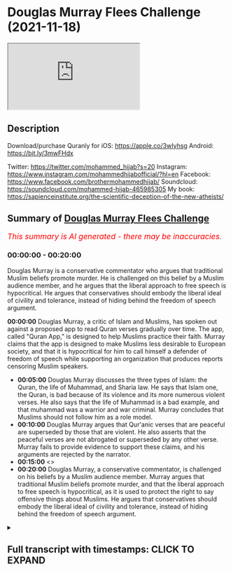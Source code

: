# Douglas Murray Flees Challenge (2021-11-18)

<iframe loading='lazy' src='https://www.youtube.com/embed/QK2p2GdD7cs'></iframe>

## Description

Download/purchase Quranly for iOS: https://apple.co/3wIyhsg Android: https://bit.ly/3mwFHdx 

Twitter: https://twitter.com/mohammed_hijab?s=20
Instagram: https://www.instagram.com/mohammedhijabofficial/?hl=en
Facebook: https://www.facebook.com/brothermohammedhijab/
Soundcloud: https://soundcloud.com/mohammed-hijab-465985305
My book: https://sapienceinstitute.org/the-scientific-deception-of-the-new-atheists/

## Summary of [Douglas Murray Flees Challenge](https://www.youtube.com/watch?v=QK2p2GdD7cs)


*<span style="color:red; font-size:125%">This summary is AI generated - there may be inaccuracies</span>. [](/)*

### <a onclick="modifyYTiframeseektime('0')">00:00:00</a> - <a onclick="modifyYTiframeseektime('1200')">00:20:00</a>

Douglas Murray is a conservative commentator who argues that traditional Muslim beliefs promote murder. He is challenged on this belief by a Muslim audience member, and he argues that the liberal approach to free speech is hypocritical. He argues that conservatives should embody the liberal ideal of civility and tolerance, instead of hiding behind the freedom of speech argument.

**<a onclick="modifyYTiframeseektime('0')">00:00:00</a>** Douglas Murray, a critic of Islam and Muslims, has spoken out against a proposed app to read Quran verses gradually over time. The app, called "Quran App," is designed to help Muslims practice their faith. Murray claims that the app is designed to make Muslims less desirable to European society, and that it is hypocritical for him to call himself a defender of freedom of speech while supporting an organization that produces reports censoring Muslim speakers.
* **<a onclick="modifyYTiframeseektime('300')">00:05:00</a>** Douglas Murray discusses the three types of Islam: the Quran, the life of Muhammad, and Sharia law. He says that Islam one, the Quran, is bad because of its violence and its more numerous violent verses. He also says that the life of Muhammad is a bad example, and that muhammad was a warrior and war criminal. Murray concludes that Muslims should not follow him as a role model.
* **<a onclick="modifyYTiframeseektime('600')">00:10:00</a>** Douglas Murray argues that Qur'anic verses that are peaceful are superseded by those that are violent. He also asserts that the peaceful verses are not abrogated or superseded by any other verse. Murray fails to provide evidence to support these claims, and his arguments are rejected by the narrator.
* **<a onclick="modifyYTiframeseektime('900')">00:15:00</a>** <>
* **<a onclick="modifyYTiframeseektime('1200')">00:20:00</a>** Douglas Murray, a conservative commentator, is challenged on his beliefs by a Muslim audience member. Murray argues that traditional Muslim beliefs promote murder, and that the liberal approach to free speech is hypocritical, as it is used to protect the right to say offensive things about Muslims. He argues that conservatives should embody the liberal ideal of civility and tolerance, instead of hiding behind the freedom of speech argument.

<details><summary><h2>Full transcript with timestamps: CLICK TO EXPAND</h2></summary>

<a onclick="modifyYTiframeseektime('0')">0:00:00</a> [Music]  
<a onclick="modifyYTiframeseektime('5')">0:00:05</a> go to kuala lude app inshallah the app  
<a onclick="modifyYTiframeseektime('7')">0:00:07</a> tracks versus pages and time spent  
<a onclick="modifyYTiframeseektime('10')">0:00:10</a> reading and the verses to pages function  
<a onclick="modifyYTiframeseektime('12')">0:00:12</a> takes you from reading a few verses a  
<a onclick="modifyYTiframeseektime('14')">0:00:14</a> day to a few pages a day this project is  
<a onclick="modifyYTiframeseektime('17')">0:00:17</a> for the real enthusiasts if there's  
<a onclick="modifyYTiframeseektime('19')">0:00:19</a> enough of us out there this will become  
<a onclick="modifyYTiframeseektime('21')">0:00:21</a> the future of quran apps and support the  
<a onclick="modifyYTiframeseektime('24')">0:00:24</a> project if you can inshaallah may allah  
<a onclick="modifyYTiframeseektime('26')">0:00:26</a> bless all of you  
<a onclick="modifyYTiframeseektime('31')">0:00:31</a> how are you guys doing now many of you  
<a onclick="modifyYTiframeseektime('33')">0:00:33</a> will be aware  
<a onclick="modifyYTiframeseektime('34')">0:00:34</a> many of you will be aware of the back  
<a onclick="modifyYTiframeseektime('36')">0:00:36</a> and forth i've had with one douglas  
<a onclick="modifyYTiframeseektime('38')">0:00:38</a> murray now for you who don't know this  
<a onclick="modifyYTiframeseektime('40')">0:00:40</a> man is a british journalist but he has  
<a onclick="modifyYTiframeseektime('42')">0:00:42</a> been given a platform by the likes of  
<a onclick="modifyYTiframeseektime('43')">0:00:43</a> the bbc the spectator he has been part  
<a onclick="modifyYTiframeseektime('46')">0:00:46</a> of the  
<a onclick="modifyYTiframeseektime('47')">0:00:47</a> neoconservative movement in britain and  
<a onclick="modifyYTiframeseektime('50')">0:00:50</a> in the west and has been a voice against  
<a onclick="modifyYTiframeseektime('52')">0:00:52</a> uh i would say islam and muslims for  
<a onclick="modifyYTiframeseektime('54')">0:00:54</a> some time a critic of islam and muslims  
<a onclick="modifyYTiframeseektime('57')">0:00:57</a> for some time in fact let me read  
<a onclick="modifyYTiframeseektime('59')">0:00:59</a> something to you  
<a onclick="modifyYTiframeseektime('60')">0:01:00</a> to give you a flavor of what this man is  
<a onclick="modifyYTiframeseektime('62')">0:01:02</a> all about he says conditions for muslims  
<a onclick="modifyYTiframeseektime('65')">0:01:05</a> in europe must be made harder across the  
<a onclick="modifyYTiframeseektime('66')">0:01:06</a> board he says europe must look like  
<a onclick="modifyYTiframeseektime('69')">0:01:09</a> a less attractive proposition  
<a onclick="modifyYTiframeseektime('72')">0:01:12</a> from long before we were first attacked  
<a onclick="modifyYTiframeseektime('75')">0:01:15</a> it should have been made plain that  
<a onclick="modifyYTiframeseektime('76')">0:01:16</a> people who come into europe are here  
<a onclick="modifyYTiframeseektime('78')">0:01:18</a> under our rules and not theirs  
<a onclick="modifyYTiframeseektime('80')">0:01:20</a> he says where a mosque has become a  
<a onclick="modifyYTiframeseektime('82')">0:01:22</a> center of hate it should be closed and  
<a onclick="modifyYTiframeseektime('84')">0:01:24</a> pulled down if that means that some  
<a onclick="modifyYTiframeseektime('86')">0:01:26</a> muslims don't have a mosque to go to  
<a onclick="modifyYTiframeseektime('89')">0:01:29</a> then they'll have to realize that they  
<a onclick="modifyYTiframeseektime('91')">0:01:31</a> aren't owed one now the first part of  
<a onclick="modifyYTiframeseektime('94')">0:01:34</a> that sentence  
<a onclick="modifyYTiframeseektime('95')">0:01:35</a> that conditions for muslims in europe  
<a onclick="modifyYTiframeseektime('97')">0:01:37</a> must be made harder across the board  
<a onclick="modifyYTiframeseektime('99')">0:01:39</a> it's  
<a onclick="modifyYTiframeseektime('100')">0:01:40</a> so  
<a onclick="modifyYTiframeseektime('101')">0:01:41</a> anti-western ideology  
<a onclick="modifyYTiframeseektime('103')">0:01:43</a> so  
<a onclick="modifyYTiframeseektime('104')">0:01:44</a> anti-enlightenment ideology if we're  
<a onclick="modifyYTiframeseektime('106')">0:01:46</a> talking about equality if we're talking  
<a onclick="modifyYTiframeseektime('108')">0:01:48</a> minority rights all of these things it  
<a onclick="modifyYTiframeseektime('110')">0:01:50</a> goes against those  
<a onclick="modifyYTiframeseektime('113')">0:01:53</a> things now i'm not asking douglas murray  
<a onclick="modifyYTiframeseektime('116')">0:01:56</a> to become a muslim i mean we invite all  
<a onclick="modifyYTiframeseektime('119')">0:01:59</a> of the world to islam to the worship of  
<a onclick="modifyYTiframeseektime('121')">0:02:01</a> one god of course and that it does  
<a onclick="modifyYTiframeseektime('123')">0:02:03</a> include douglas murray but what i would  
<a onclick="modifyYTiframeseektime('126')">0:02:06</a> for now at least like to see is douglas  
<a onclick="modifyYTiframeseektime('128')">0:02:08</a> murray being  
<a onclick="modifyYTiframeseektime('130')">0:02:10</a> self-consistent with his own principles  
<a onclick="modifyYTiframeseektime('132')">0:02:12</a> because this is a man who i  
<a onclick="modifyYTiframeseektime('135')">0:02:15</a> i'm going to have to say as it is  
<a onclick="modifyYTiframeseektime('137')">0:02:17</a> is nothing but a hypocrite he is a  
<a onclick="modifyYTiframeseektime('140')">0:02:20</a> hypocrite  
<a onclick="modifyYTiframeseektime('141')">0:02:21</a> he makes himself out to be some kind of  
<a onclick="modifyYTiframeseektime('143')">0:02:23</a> a bastion  
<a onclick="modifyYTiframeseektime('145')">0:02:25</a> for freedom of speech and expression but  
<a onclick="modifyYTiframeseektime('147')">0:02:27</a> he's a co-founder of  
<a onclick="modifyYTiframeseektime('149')">0:02:29</a> an organization called the henry jackson  
<a onclick="modifyYTiframeseektime('152')">0:02:32</a> organization  
<a onclick="modifyYTiframeseektime('153')">0:02:33</a> he's the co-founder of an organization  
<a onclick="modifyYTiframeseektime('155')">0:02:35</a> that produces reports on a yearly basis  
<a onclick="modifyYTiframeseektime('159')">0:02:39</a> and these reports in fact are an attempt  
<a onclick="modifyYTiframeseektime('163')">0:02:43</a> to  
<a onclick="modifyYTiframeseektime('164')">0:02:44</a> account organizations which have muslim  
<a onclick="modifyYTiframeseektime('168')">0:02:48</a> speakers  
<a onclick="modifyYTiframeseektime('169')">0:02:49</a> in universities and he states or not him  
<a onclick="modifyYTiframeseektime('172')">0:02:52</a> but the report states for example  
<a onclick="modifyYTiframeseektime('174')">0:02:54</a> extremist hate preachers have  
<a onclick="modifyYTiframeseektime('177')">0:02:57</a> near unfettered access to students  
<a onclick="modifyYTiframeseektime('180')">0:03:00</a> and by that of course he means with his  
<a onclick="modifyYTiframeseektime('182')">0:03:02</a> understanding of  
<a onclick="modifyYTiframeseektime('183')">0:03:03</a> extremism  
<a onclick="modifyYTiframeseektime('185')">0:03:05</a> anything that goes against western  
<a onclick="modifyYTiframeseektime('187')">0:03:07</a> ideological or enlightenment values so  
<a onclick="modifyYTiframeseektime('189')">0:03:09</a> you see here this is really it's  
<a onclick="modifyYTiframeseektime('191')">0:03:11</a> enraging it's enraging how these  
<a onclick="modifyYTiframeseektime('195')">0:03:15</a> individuals that speak about freedom of  
<a onclick="modifyYTiframeseektime('197')">0:03:17</a> speech  
<a onclick="modifyYTiframeseektime('198')">0:03:18</a> are attempting  
<a onclick="modifyYTiframeseektime('200')">0:03:20</a> to do actions words or have words and  
<a onclick="modifyYTiframeseektime('202')">0:03:22</a> actions  
<a onclick="modifyYTiframeseektime('203')">0:03:23</a> do produce reports which have the net  
<a onclick="modifyYTiframeseektime('206')">0:03:26</a> effect and entailment of curtailing  
<a onclick="modifyYTiframeseektime('209')">0:03:29</a> freedom of speech for a minority group  
<a onclick="modifyYTiframeseektime('213')">0:03:33</a> which is the muslims he in fact or not  
<a onclick="modifyYTiframeseektime('215')">0:03:35</a> him but the report states  
<a onclick="modifyYTiframeseektime('218')">0:03:38</a> that failure by university to apply  
<a onclick="modifyYTiframeseektime('221')">0:03:41</a> there's been a failure by university to  
<a onclick="modifyYTiframeseektime('223')">0:03:43</a> apply prevent duties now for those who  
<a onclick="modifyYTiframeseektime('225')">0:03:45</a> don't know or maybe live abroad prevent  
<a onclick="modifyYTiframeseektime('227')">0:03:47</a> is the government's counter-terrorism  
<a onclick="modifyYTiframeseektime('229')">0:03:49</a> strategy so here we have a situation  
<a onclick="modifyYTiframeseektime('232')">0:03:52</a> where the henry jackson society which is  
<a onclick="modifyYTiframeseektime('234')">0:03:54</a> co-founded by douglas murray is  
<a onclick="modifyYTiframeseektime('236')">0:03:56</a> producing these reports and these  
<a onclick="modifyYTiframeseektime('239')">0:03:59</a> reports aim to vilify label or otherwise  
<a onclick="modifyYTiframeseektime('243')">0:04:03</a> cancel  
<a onclick="modifyYTiframeseektime('244')">0:04:04</a> yes  
<a onclick="modifyYTiframeseektime('245')">0:04:05</a> cancel  
<a onclick="modifyYTiframeseektime('246')">0:04:06</a> muslim speakers traditionalist orthodox  
<a onclick="modifyYTiframeseektime('249')">0:04:09</a> speakers  
<a onclick="modifyYTiframeseektime('250')">0:04:10</a> from speaking in universities because  
<a onclick="modifyYTiframeseektime('252')">0:04:12</a> they're afraid that they have quote  
<a onclick="modifyYTiframeseektime('254')">0:04:14</a> unfettered access to students  
<a onclick="modifyYTiframeseektime('257')">0:04:17</a> students were talking about what age 18  
<a onclick="modifyYTiframeseektime('259')">0:04:19</a> to 21 adult students  
<a onclick="modifyYTiframeseektime('261')">0:04:21</a> so in this situation here  
<a onclick="modifyYTiframeseektime('264')">0:04:24</a> clearly murray and co  
<a onclick="modifyYTiframeseektime('266')">0:04:26</a> are using  
<a onclick="modifyYTiframeseektime('267')">0:04:27</a> the guise of terrorism to vilify a  
<a onclick="modifyYTiframeseektime('270')">0:04:30</a> community and to inhibit freedom of  
<a onclick="modifyYTiframeseektime('274')">0:04:34</a> speech  
<a onclick="modifyYTiframeseektime('275')">0:04:35</a> don't talk to me about freedom of speech  
<a onclick="modifyYTiframeseektime('278')">0:04:38</a> what kind of censoring is this  
<a onclick="modifyYTiframeseektime('281')">0:04:41</a> you coward you are a coward  
<a onclick="modifyYTiframeseektime('283')">0:04:43</a> and this is you know why it's clear to  
<a onclick="modifyYTiframeseektime('285')">0:04:45</a> me that you are a coward and that you  
<a onclick="modifyYTiframeseektime('287')">0:04:47</a> are afraid of public engagement and  
<a onclick="modifyYTiframeseektime('289')">0:04:49</a> debate  
<a onclick="modifyYTiframeseektime('290')">0:04:50</a> because when it came to me challenging  
<a onclick="modifyYTiframeseektime('292')">0:04:52</a> you on twitter for a discussion  
<a onclick="modifyYTiframeseektime('295')">0:04:55</a> when i came to challenge you on twitter  
<a onclick="modifyYTiframeseektime('297')">0:04:57</a> for a discussion or debate let's be  
<a onclick="modifyYTiframeseektime('299')">0:04:59</a> straightforward with you because we  
<a onclick="modifyYTiframeseektime('300')">0:05:00</a> don't see i  
<a onclick="modifyYTiframeseektime('301')">0:05:01</a> what did you say you made the excuses  
<a onclick="modifyYTiframeseektime('304')">0:05:04</a> you call me anti-semitic you call me all  
<a onclick="modifyYTiframeseektime('305')">0:05:05</a> these words because i'm anti-zionist  
<a onclick="modifyYTiframeseektime('308')">0:05:08</a> because i am pro-palestinian unashamedly  
<a onclick="modifyYTiframeseektime('311')">0:05:11</a> so  
<a onclick="modifyYTiframeseektime('312')">0:05:12</a> you will never find a statement of mine  
<a onclick="modifyYTiframeseektime('314')">0:05:14</a> and the whole public record which  
<a onclick="modifyYTiframeseektime('316')">0:05:16</a> amounts to anti-semitism but you cowered  
<a onclick="modifyYTiframeseektime('319')">0:05:19</a> even if i was a fully fledged  
<a onclick="modifyYTiframeseektime('322')">0:05:22</a> anti-semite and hated jews  
<a onclick="modifyYTiframeseektime('324')">0:05:24</a> which we believe in islam it's not  
<a onclick="modifyYTiframeseektime('326')">0:05:26</a> possible to do or you shouldn't do  
<a onclick="modifyYTiframeseektime('327')">0:05:27</a> because the prophet himself married the  
<a onclick="modifyYTiframeseektime('329')">0:05:29</a> jews i fear  
<a onclick="modifyYTiframeseektime('330')">0:05:30</a> you didn't know that did you and he even  
<a onclick="modifyYTiframeseektime('332')">0:05:32</a> he condemned anti-semitism which i have  
<a onclick="modifyYTiframeseektime('335')">0:05:35</a> videos on my channel doing the same  
<a onclick="modifyYTiframeseektime('337')">0:05:37</a> thing  
<a onclick="modifyYTiframeseektime('338')">0:05:38</a> but if this is your excuse why are you  
<a onclick="modifyYTiframeseektime('340')">0:05:40</a> discussing with anjim chowdhury  
<a onclick="modifyYTiframeseektime('342')">0:05:42</a> let's take a picture let's take a look  
<a onclick="modifyYTiframeseektime('344')">0:05:44</a> at a picture of you discussing with  
<a onclick="modifyYTiframeseektime('345')">0:05:45</a> anjim chowdhury  
<a onclick="modifyYTiframeseektime('347')">0:05:47</a> anjem chowdhury is widely recognized in  
<a onclick="modifyYTiframeseektime('349')">0:05:49</a> the muslim community as someone who  
<a onclick="modifyYTiframeseektime('352')">0:05:52</a> belongs to the radical fringes someone  
<a onclick="modifyYTiframeseektime('355')">0:05:55</a> who has not condemned isis not condemned  
<a onclick="modifyYTiframeseektime('358')">0:05:58</a> al-qaeda not condemned these groups in  
<a onclick="modifyYTiframeseektime('361')">0:06:01</a> many ways as sympathetic to those groups  
<a onclick="modifyYTiframeseektime('364')">0:06:04</a> and you have you have had a discussion  
<a onclick="modifyYTiframeseektime('366')">0:06:06</a> with him but you with me  
<a onclick="modifyYTiframeseektime('369')">0:06:09</a> what now you're getting cold feet you're  
<a onclick="modifyYTiframeseektime('370')">0:06:10</a> getting a bit scared  
<a onclick="modifyYTiframeseektime('372')">0:06:12</a> what is your excuse  
<a onclick="modifyYTiframeseektime('373')">0:06:13</a> that i'm not qualified  
<a onclick="modifyYTiframeseektime('375')">0:06:15</a> i think you'll find that i'm much more  
<a onclick="modifyYTiframeseektime('377')">0:06:17</a> qualified on these topics than you are  
<a onclick="modifyYTiframeseektime('379')">0:06:19</a> especially islam what are your  
<a onclick="modifyYTiframeseektime('380')">0:06:20</a> qualifications in islam  
<a onclick="modifyYTiframeseektime('382')">0:06:22</a> what are your qualifications in islam  
<a onclick="modifyYTiframeseektime('385')">0:06:25</a> what is your training in islam  
<a onclick="modifyYTiframeseektime('388')">0:06:28</a> what background you've written two books  
<a onclick="modifyYTiframeseektime('390')">0:06:30</a> to my knowledge about islam but what is  
<a onclick="modifyYTiframeseektime('392')">0:06:32</a> your qualification to speak about such a  
<a onclick="modifyYTiframeseektime('394')">0:06:34</a> topic like theology  
<a onclick="modifyYTiframeseektime('396')">0:06:36</a> huh tell me now  
<a onclick="modifyYTiframeseektime('398')">0:06:38</a> you come to me humbly as a student  
<a onclick="modifyYTiframeseektime('401')">0:06:41</a> that's the only relationship you can  
<a onclick="modifyYTiframeseektime('403')">0:06:43</a> have with me when it comes to the  
<a onclick="modifyYTiframeseektime('404')">0:06:44</a> religion of islam you come to me humbly  
<a onclick="modifyYTiframeseektime('407')">0:06:47</a> cross-legged  
<a onclick="modifyYTiframeseektime('409')">0:06:49</a> as a student in front of me and i will  
<a onclick="modifyYTiframeseektime('411')">0:06:51</a> tell you about islam the rulings the  
<a onclick="modifyYTiframeseektime('413')">0:06:53</a> books that i've memorized the language  
<a onclick="modifyYTiframeseektime('415')">0:06:55</a> that i know  
<a onclick="modifyYTiframeseektime('416')">0:06:56</a> the years that i've spent in the islamic  
<a onclick="modifyYTiframeseektime('418')">0:06:58</a> seminary and the degrees that i've  
<a onclick="modifyYTiframeseektime('419')">0:06:59</a> acquired you're not in my league on  
<a onclick="modifyYTiframeseektime('421')">0:07:01</a> these issues don't even pretend to be  
<a onclick="modifyYTiframeseektime('423')">0:07:03</a> and how dare you try and attack the  
<a onclick="modifyYTiframeseektime('425')">0:07:05</a> quran and say the book the measly  
<a onclick="modifyYTiframeseektime('427')">0:07:07</a> pathetic little book that you have  
<a onclick="modifyYTiframeseektime('430')">0:07:10</a> produced  
<a onclick="modifyYTiframeseektime('432')">0:07:12</a> apparently he says it's uh it's more  
<a onclick="modifyYTiframeseektime('434')">0:07:14</a> bought than the quran  
<a onclick="modifyYTiframeseektime('437')">0:07:17</a> it's it's  
<a onclick="modifyYTiframeseektime('438')">0:07:18</a> people are buying it more than the quran  
<a onclick="modifyYTiframeseektime('439')">0:07:19</a> are you that  
<a onclick="modifyYTiframeseektime('441')">0:07:21</a> sorry mentally  
<a onclick="modifyYTiframeseektime('442')">0:07:22</a> slow  
<a onclick="modifyYTiframeseektime('444')">0:07:24</a> do you think people buy the quran on  
<a onclick="modifyYTiframeseektime('446')">0:07:26</a> amazon  
<a onclick="modifyYTiframeseektime('447')">0:07:27</a> this is the tweet he put up you can  
<a onclick="modifyYTiframeseektime('448')">0:07:28</a> check it on the twitter this guy he  
<a onclick="modifyYTiframeseektime('450')">0:07:30</a> thinks that his book is being read by  
<a onclick="modifyYTiframeseektime('452')">0:07:32</a> muslims or by other people as much and  
<a onclick="modifyYTiframeseektime('454')">0:07:34</a> or  
<a onclick="modifyYTiframeseektime('455')">0:07:35</a> maybe the same amount as the quran are  
<a onclick="modifyYTiframeseektime('457')">0:07:37</a> you a fool are you literally a fool  
<a onclick="modifyYTiframeseektime('460')">0:07:40</a> this book is being one of the most  
<a onclick="modifyYTiframeseektime('462')">0:07:42</a> memorized no it is the most memorized  
<a onclick="modifyYTiframeseektime('463')">0:07:43</a> book in the world  
<a onclick="modifyYTiframeseektime('465')">0:07:45</a> children memorize it and you're talking  
<a onclick="modifyYTiframeseektime('467')">0:07:47</a> about your measly little book that you  
<a onclick="modifyYTiframeseektime('469')">0:07:49</a> put on amazon  
<a onclick="modifyYTiframeseektime('471')">0:07:51</a> anyway let's move on to something else  
<a onclick="modifyYTiframeseektime('473')">0:07:53</a> let's move on to what you actually say  
<a onclick="modifyYTiframeseektime('475')">0:07:55</a> about islam let me expose your ignorance  
<a onclick="modifyYTiframeseektime('477')">0:07:57</a> further because it's not just islam and  
<a onclick="modifyYTiframeseektime('479')">0:07:59</a> theology that you have a uh inhibition  
<a onclick="modifyYTiframeseektime('483')">0:08:03</a> you have a weakness in but you have an  
<a onclick="modifyYTiframeseektime('485')">0:08:05</a> inhibition and you have a weakness when  
<a onclick="modifyYTiframeseektime('487')">0:08:07</a> it relates to the humanities in your  
<a onclick="modifyYTiframeseektime('489')">0:08:09</a> book  
<a onclick="modifyYTiframeseektime('490')">0:08:10</a> uh the strange death of europe you refer  
<a onclick="modifyYTiframeseektime('494')">0:08:14</a> to as conjuring a careful new version of  
<a onclick="modifyYTiframeseektime('496')">0:08:16</a> history which flies in the face of all  
<a onclick="modifyYTiframeseektime('499')">0:08:19</a> historical scholarships practically all  
<a onclick="modifyYTiframeseektime('500')">0:08:20</a> historical scholarship we're not saying  
<a onclick="modifyYTiframeseektime('502')">0:08:22</a> that the whole time in spain was good  
<a onclick="modifyYTiframeseektime('504')">0:08:24</a> you had the al-wahidu  
<a onclick="modifyYTiframeseektime('505')">0:08:25</a> but to try and uh  
<a onclick="modifyYTiframeseektime('508')">0:08:28</a> imply  
<a onclick="modifyYTiframeseektime('509')">0:08:29</a> that there was intolerance throughout  
<a onclick="modifyYTiframeseektime('510')">0:08:30</a> the whole time period when islam was in  
<a onclick="modifyYTiframeseektime('512')">0:08:32</a> spain is foolishness and a historical  
<a onclick="modifyYTiframeseektime('514')">0:08:34</a> understanding  
<a onclick="modifyYTiframeseektime('515')">0:08:35</a> on anyone's understanding  
<a onclick="modifyYTiframeseektime('518')">0:08:38</a> and you you make blunders historical  
<a onclick="modifyYTiframeseektime('520')">0:08:40</a> blunders you say  
<a onclick="modifyYTiframeseektime('521')">0:08:41</a> europe was never  
<a onclick="modifyYTiframeseektime('522')">0:08:42</a> a continent of islam what are you  
<a onclick="modifyYTiframeseektime('524')">0:08:44</a> talking about  
<a onclick="modifyYTiframeseektime('525')">0:08:45</a> we have europe as you have spain as the  
<a onclick="modifyYTiframeseektime('527')">0:08:47</a> example you have sicily as another  
<a onclick="modifyYTiframeseektime('529')">0:08:49</a> example and you have other places which  
<a onclick="modifyYTiframeseektime('531')">0:08:51</a> the ottoman empire had control over as  
<a onclick="modifyYTiframeseektime('533')">0:08:53</a> other examples as well are you that  
<a onclick="modifyYTiframeseektime('536')">0:08:56</a> are you literally that foolish  
<a onclick="modifyYTiframeseektime('538')">0:08:58</a> are you literally that foolish why are  
<a onclick="modifyYTiframeseektime('540')">0:09:00</a> you speaking about things which you have  
<a onclick="modifyYTiframeseektime('542')">0:09:02</a> no idea about  
<a onclick="modifyYTiframeseektime('543')">0:09:03</a> on this point let's take a look at what  
<a onclick="modifyYTiframeseektime('545')">0:09:05</a> you've said about islam let's say islam  
<a onclick="modifyYTiframeseektime('547')">0:09:07</a> is a very very complex thing  
<a onclick="modifyYTiframeseektime('550')">0:09:10</a> and the best way i can do this in the  
<a onclick="modifyYTiframeseektime('552')">0:09:12</a> very short time i have is that you have  
<a onclick="modifyYTiframeseektime('554')">0:09:14</a> three islams islam one two and three  
<a onclick="modifyYTiframeseektime('556')">0:09:16</a> islam one the quran and the life of  
<a onclick="modifyYTiframeseektime('558')">0:09:18</a> muhammad and the hadith islam to the  
<a onclick="modifyYTiframeseektime('560')">0:09:20</a> tradition of the sharia islam three what  
<a onclick="modifyYTiframeseektime('563')">0:09:23</a> muslims do now the first of those things  
<a onclick="modifyYTiframeseektime('565')">0:09:25</a> islam the quran and so on is bad  
<a onclick="modifyYTiframeseektime('569')">0:09:29</a> it is bad  
<a onclick="modifyYTiframeseektime('570')">0:09:30</a> there is a lot of violence in it and  
<a onclick="modifyYTiframeseektime('573')">0:09:33</a> what's worse the peaceful verses are  
<a onclick="modifyYTiframeseektime('575')">0:09:35</a> superseded by the violent verses  
<a onclick="modifyYTiframeseektime('578')">0:09:38</a> the violent verses also sadly are more  
<a onclick="modifyYTiframeseektime('580')">0:09:40</a> numerous in number then you've got the  
<a onclick="modifyYTiframeseektime('582')">0:09:42</a> life of muhammad again a bad man a very  
<a onclick="modifyYTiframeseektime('585')">0:09:45</a> bad man it has to be not a great role  
<a onclick="modifyYTiframeseektime('587')">0:09:47</a> model if you look at it uh it takes  
<a onclick="modifyYTiframeseektime('590')">0:09:50</a> child brides abuses a small girl  
<a onclick="modifyYTiframeseektime('593')">0:09:53</a> multiple wives uh himself a warrior  
<a onclick="modifyYTiframeseektime('596')">0:09:56</a> himself a war criminal himself beheads  
<a onclick="modifyYTiframeseektime('598')">0:09:58</a> uh  
<a onclick="modifyYTiframeseektime('599')">0:09:59</a> jews  
<a onclick="modifyYTiframeseektime('600')">0:10:00</a> this i would have thought would be a  
<a onclick="modifyYTiframeseektime('601')">0:10:01</a> signal of not great peacefulness so he  
<a onclick="modifyYTiframeseektime('604')">0:10:04</a> makes a series of as you saw with that  
<a onclick="modifyYTiframeseektime('606')">0:10:06</a> clip here  
<a onclick="modifyYTiframeseektime('607')">0:10:07</a> this  
<a onclick="modifyYTiframeseektime('608')">0:10:08</a> man  
<a onclick="modifyYTiframeseektime('609')">0:10:09</a> makes a series of claims about islam and  
<a onclick="modifyYTiframeseektime('612')">0:10:12</a> this is the video he sent me by the way  
<a onclick="modifyYTiframeseektime('613')">0:10:13</a> on twitter he said this is why i speak  
<a onclick="modifyYTiframeseektime('615')">0:10:15</a> about islam as if to shobot to  
<a onclick="modifyYTiframeseektime('616')">0:10:16</a> grandstand to show me something i didn't  
<a onclick="modifyYTiframeseektime('618')">0:10:18</a> know  
<a onclick="modifyYTiframeseektime('621')">0:10:21</a> and this is what you have to present  
<a onclick="modifyYTiframeseektime('623')">0:10:23</a> blunder after blunder of the blunder  
<a onclick="modifyYTiframeseektime('625')">0:10:25</a> let's go over each one of them he said  
<a onclick="modifyYTiframeseektime('627')">0:10:27</a> the quran is bad that's an assertion and  
<a onclick="modifyYTiframeseektime('630')">0:10:30</a> this is a static aesthetic value  
<a onclick="modifyYTiframeseektime('631')">0:10:31</a> judgment and it's not based on evidence  
<a onclick="modifyYTiframeseektime('634')">0:10:34</a> so i will not even um dignify that with  
<a onclick="modifyYTiframeseektime('636')">0:10:36</a> a response he states the peaceful verses  
<a onclick="modifyYTiframeseektime('639')">0:10:39</a> are superseded by the violent ones  
<a onclick="modifyYTiframeseektime('641')">0:10:41</a> that's not true in its entirety in fact  
<a onclick="modifyYTiframeseektime('644')">0:10:44</a> that's not true at all you have verses  
<a onclick="modifyYTiframeseektime('647')">0:10:47</a> like chapter 60 verse 8.  
<a onclick="modifyYTiframeseektime('659')">0:10:59</a> 60 verse 8 that allah does not forbid  
<a onclick="modifyYTiframeseektime('661')">0:11:01</a> you to be good with those non-muslims  
<a onclick="modifyYTiframeseektime('663')">0:11:03</a> who have not tried to kill you and not  
<a onclick="modifyYTiframeseektime('665')">0:11:05</a> try to kick you out of your homes that  
<a onclick="modifyYTiframeseektime('667')">0:11:07</a> you be good with them and you be just  
<a onclick="modifyYTiframeseektime('668')">0:11:08</a> with them because allah he loves the  
<a onclick="modifyYTiframeseektime('669')">0:11:09</a> just  
<a onclick="modifyYTiframeseektime('670')">0:11:10</a> that's not abrogated and it's not  
<a onclick="modifyYTiframeseektime('672')">0:11:12</a> superseded by any verse is it peaceful  
<a onclick="modifyYTiframeseektime('674')">0:11:14</a> yes or no you answer me my questions  
<a onclick="modifyYTiframeseektime('677')">0:11:17</a> since you're the one making the claims  
<a onclick="modifyYTiframeseektime('679')">0:11:19</a> yeah you answer my questions now because  
<a onclick="modifyYTiframeseektime('681')">0:11:21</a> imagine if you are right in front of me  
<a onclick="modifyYTiframeseektime('683')">0:11:23</a> you're talking about my body he was  
<a onclick="modifyYTiframeseektime('685')">0:11:25</a> trying to body shame me the guy was  
<a onclick="modifyYTiframeseektime('686')">0:11:26</a> trying to talk about my body this  
<a onclick="modifyYTiframeseektime('689')">0:11:29</a> you're trying to talk about me and even  
<a onclick="modifyYTiframeseektime('691')">0:11:31</a> your followers were saying actually  
<a onclick="modifyYTiframeseektime('693')">0:11:33</a> you know i think you know  
<a onclick="modifyYTiframeseektime('694')">0:11:34</a> anyways i'm not going to say anything  
<a onclick="modifyYTiframeseektime('696')">0:11:36</a> but you can go and see on twitter what  
<a onclick="modifyYTiframeseektime('697')">0:11:37</a> his followers were saying  
<a onclick="modifyYTiframeseektime('699')">0:11:39</a> what your boyfriend maybe have been  
<a onclick="modifyYTiframeseektime('701')">0:11:41</a> saying and other people  
<a onclick="modifyYTiframeseektime('703')">0:11:43</a> but anyway the first thing you say is  
<a onclick="modifyYTiframeseektime('704')">0:11:44</a> that the the verses of the quran  
<a onclick="modifyYTiframeseektime('707')">0:11:47</a> are superseded the peaceful ones yeah  
<a onclick="modifyYTiframeseektime('710')">0:11:50</a> so is this a peaceful verse or not  
<a onclick="modifyYTiframeseektime('711')">0:11:51</a> chapter 60 verse 8  
<a onclick="modifyYTiframeseektime('713')">0:11:53</a> answer me the question  
<a onclick="modifyYTiframeseektime('715')">0:11:55</a> what about chapter 4 verse 90  
<a onclick="modifyYTiframeseektime('726')">0:12:06</a> except for the ones  
<a onclick="modifyYTiframeseektime('728')">0:12:08</a> that they come to you and there's a  
<a onclick="modifyYTiframeseektime('729')">0:12:09</a> peace treaty between you uh you too or  
<a onclick="modifyYTiframeseektime('732')">0:12:12</a> that you and all that they've come with  
<a onclick="modifyYTiframeseektime('734')">0:12:14</a> peace  
<a onclick="modifyYTiframeseektime('735')">0:12:15</a> this is not abrogated this verse is not  
<a onclick="modifyYTiframeseektime('737')">0:12:17</a> abrogated  
<a onclick="modifyYTiframeseektime('746')">0:12:26</a> fight those who fight you and do not go  
<a onclick="modifyYTiframeseektime('749')">0:12:29</a> across the bounds do not transgress the  
<a onclick="modifyYTiframeseektime('750')">0:12:30</a> bounds because allah does not like those  
<a onclick="modifyYTiframeseektime('752')">0:12:32</a> who transgress the bounds  
<a onclick="modifyYTiframeseektime('755')">0:12:35</a> is that superseded is that abrogated  
<a onclick="modifyYTiframeseektime('758')">0:12:38</a> this is my these are my questions i mean  
<a onclick="modifyYTiframeseektime('761')">0:12:41</a> you tell me if you  
<a onclick="modifyYTiframeseektime('763')">0:12:43</a> when the prophet muhammad said  
<a onclick="modifyYTiframeseektime('770')">0:12:50</a> that whoever kills a non-combatant  
<a onclick="modifyYTiframeseektime('772')">0:12:52</a> non-believer will not smell the  
<a onclick="modifyYTiframeseektime('773')">0:12:53</a> fragrance of heaven has that been  
<a onclick="modifyYTiframeseektime('775')">0:12:55</a> abrogated my question is  
<a onclick="modifyYTiframeseektime('777')">0:12:57</a> the answer is no the prophet told us  
<a onclick="modifyYTiframeseektime('780')">0:13:00</a> which you won't find in jewish or judah  
<a onclick="modifyYTiframeseektime('782')">0:13:02</a> christian tradition very clear  
<a onclick="modifyYTiframeseektime('785')">0:13:05</a> if you if you go to war do not kill the  
<a onclick="modifyYTiframeseektime('786')">0:13:06</a> old person the woman the chil the child  
<a onclick="modifyYTiframeseektime('788')">0:13:08</a> mckenna alejandr  
<a onclick="modifyYTiframeseektime('790')">0:13:10</a> he said about a woman it's not for this  
<a onclick="modifyYTiframeseektime('792')">0:13:12</a> woman it's a woman dead in the  
<a onclick="modifyYTiframeseektime('793')">0:13:13</a> battlefield it's not for her to be  
<a onclick="modifyYTiframeseektime('794')">0:13:14</a> killed  
<a onclick="modifyYTiframeseektime('797')">0:13:17</a> he reiterated the same commands so these  
<a onclick="modifyYTiframeseektime('800')">0:13:20</a> are just  
<a onclick="modifyYTiframeseektime('801')">0:13:21</a> old orientalist tropes misconceptions  
<a onclick="modifyYTiframeseektime('804')">0:13:24</a> which unfortunately because you have  
<a onclick="modifyYTiframeseektime('806')">0:13:26</a> been reading bernard lewis and ibn raqqa  
<a onclick="modifyYTiframeseektime('809')">0:13:29</a> who is not a school you mentioned he's a  
<a onclick="modifyYTiframeseektime('810')">0:13:30</a> scholar he's not a scholar but lewis is  
<a onclick="modifyYTiframeseektime('811')">0:13:31</a> a historian what's he got to do with  
<a onclick="modifyYTiframeseektime('813')">0:13:33</a> theology of islam  
<a onclick="modifyYTiframeseektime('814')">0:13:34</a> so you don't even know how to quote  
<a onclick="modifyYTiframeseektime('816')">0:13:36</a> proper authorities on these points  
<a onclick="modifyYTiframeseektime('819')">0:13:39</a> yeah  
<a onclick="modifyYTiframeseektime('820')">0:13:40</a> because you've been reading these people  
<a onclick="modifyYTiframeseektime('821')">0:13:41</a> you don't know how to nuance the  
<a onclick="modifyYTiframeseektime('823')">0:13:43</a> discussion you have become ignorant you  
<a onclick="modifyYTiframeseektime('825')">0:13:45</a> are ignorant you don't know how to  
<a onclick="modifyYTiframeseektime('827')">0:13:47</a> access primary source material you don't  
<a onclick="modifyYTiframeseektime('829')">0:13:49</a> know how to be honest with the sources  
<a onclick="modifyYTiframeseektime('831')">0:13:51</a> and when you try your best you fail  
<a onclick="modifyYTiframeseektime('834')">0:13:54</a> look you've just stated two sentences  
<a onclick="modifyYTiframeseektime('836')">0:13:56</a> about islam and the only thing that i  
<a onclick="modifyYTiframeseektime('838')">0:13:58</a> see you speaking about the religion  
<a onclick="modifyYTiframeseektime('839')">0:13:59</a> directly and you've already made two  
<a onclick="modifyYTiframeseektime('841')">0:14:01</a> mistakes  
<a onclick="modifyYTiframeseektime('842')">0:14:02</a> let's go on though  
<a onclick="modifyYTiframeseektime('845')">0:14:05</a> you say that  
<a onclick="modifyYTiframeseektime('847')">0:14:07</a> there are more basically the violent  
<a onclick="modifyYTiframeseektime('849')">0:14:09</a> verses  
<a onclick="modifyYTiframeseektime('850')">0:14:10</a> are more numerous than the the peaceful  
<a onclick="modifyYTiframeseektime('852')">0:14:12</a> ones there's  
<a onclick="modifyYTiframeseektime('853')">0:14:13</a> 6236 verses of the quran  
<a onclick="modifyYTiframeseektime('856')">0:14:16</a> now i don't know  
<a onclick="modifyYTiframeseektime('857')">0:14:17</a> have you read the the translation of the  
<a onclick="modifyYTiframeseektime('859')">0:14:19</a> meanings of the quran because if you  
<a onclick="modifyYTiframeseektime('861')">0:14:21</a> have it's impossible to come to that  
<a onclick="modifyYTiframeseektime('863')">0:14:23</a> conclusion  
<a onclick="modifyYTiframeseektime('864')">0:14:24</a> it is impossible to come to that  
<a onclick="modifyYTiframeseektime('866')">0:14:26</a> conclusion are you telling me of a ratio  
<a onclick="modifyYTiframeseektime('869')">0:14:29</a> that the violent verses are more than  
<a onclick="modifyYTiframeseektime('871')">0:14:31</a> the non-violent verses in the quran then  
<a onclick="modifyYTiframeseektime('873')">0:14:33</a> you've you maybe have been reading the  
<a onclick="modifyYTiframeseektime('875')">0:14:35</a> art of war not the quran  
<a onclick="modifyYTiframeseektime('877')">0:14:37</a> you've been reading another book  
<a onclick="modifyYTiframeseektime('879')">0:14:39</a> this is a foolish statement that no one  
<a onclick="modifyYTiframeseektime('881')">0:14:41</a> who has read the quran even the  
<a onclick="modifyYTiframeseektime('882')">0:14:42</a> translations of the meanings of would  
<a onclick="modifyYTiframeseektime('884')">0:14:44</a> ever make you you're ignorant how dare  
<a onclick="modifyYTiframeseektime('887')">0:14:47</a> you even think that you can debate me  
<a onclick="modifyYTiframeseektime('889')">0:14:49</a> you can speak to me you're not qualified  
<a onclick="modifyYTiframeseektime('891')">0:14:51</a> you're not you're not even that popular  
<a onclick="modifyYTiframeseektime('893')">0:14:53</a> to be honest let's be honest who are you  
<a onclick="modifyYTiframeseektime('894')">0:14:54</a> anyway who are you to try and step up  
<a onclick="modifyYTiframeseektime('896')">0:14:56</a> like this who are you  
<a onclick="modifyYTiframeseektime('898')">0:14:58</a> of all you respect and you come and talk  
<a onclick="modifyYTiframeseektime('899')">0:14:59</a> about islam you talk about muslims need  
<a onclick="modifyYTiframeseektime('901')">0:15:01</a> to be treated  
<a onclick="modifyYTiframeseektime('903')">0:15:03</a> in this way and that way in the other  
<a onclick="modifyYTiframeseektime('904')">0:15:04</a> way  
<a onclick="modifyYTiframeseektime('905')">0:15:05</a> that they are ticking time bombs that's  
<a onclick="modifyYTiframeseektime('906')">0:15:06</a> another quote of his by the way they're  
<a onclick="modifyYTiframeseektime('907')">0:15:07</a> a demographic ticking time bomb  
<a onclick="modifyYTiframeseektime('910')">0:15:10</a> well i'll tell you what we're an  
<a onclick="modifyYTiframeseektime('912')">0:15:12</a> intellectual you're an intellectual  
<a onclick="modifyYTiframeseektime('913')">0:15:13</a> ticking time bomb because now you're  
<a onclick="modifyYTiframeseektime('915')">0:15:15</a> starting to implode upon yourself  
<a onclick="modifyYTiframeseektime('918')">0:15:18</a> you are starting to implode upon  
<a onclick="modifyYTiframeseektime('919')">0:15:19</a> yourself and you're continuing to do  
<a onclick="modifyYTiframeseektime('921')">0:15:21</a> that now  
<a onclick="modifyYTiframeseektime('923')">0:15:23</a> then you say the life of muhammad he was  
<a onclick="modifyYTiframeseektime('925')">0:15:25</a> a bad man or another assertion did they  
<a onclick="modifyYTiframeseektime('927')">0:15:27</a> not teach you in gcse  
<a onclick="modifyYTiframeseektime('929')">0:15:29</a> that is p-e-e point evidence explanation  
<a onclick="modifyYTiframeseektime('933')">0:15:33</a> did they not teach you that one so you  
<a onclick="modifyYTiframeseektime('935')">0:15:35</a> stating muhammad was a bad man  
<a onclick="modifyYTiframeseektime('940')">0:15:40</a> you weak man you are a weak man you are  
<a onclick="modifyYTiframeseektime('943')">0:15:43</a> a weak man look at you making  
<a onclick="modifyYTiframeseektime('946')">0:15:46</a> an error in every statement that every  
<a onclick="modifyYTiframeseektime('949')">0:15:49</a> sentence that you utter towards islam  
<a onclick="modifyYTiframeseektime('951')">0:15:51</a> about islam you're uttering it with  
<a onclick="modifyYTiframeseektime('954')">0:15:54</a> erroneous statements filled with  
<a onclick="modifyYTiframeseektime('956')">0:15:56</a> philosophy  
<a onclick="modifyYTiframeseektime('958')">0:15:58</a> and totally you are an imbecile you are  
<a onclick="modifyYTiframeseektime('960')">0:16:00</a> an imbecile what kind of debility is  
<a onclick="modifyYTiframeseektime('963')">0:16:03</a> this what kind of intellectual debility  
<a onclick="modifyYTiframeseektime('966')">0:16:06</a> imbecility personality is this  
<a onclick="modifyYTiframeseektime('970')">0:16:10</a> i tell you  
<a onclick="modifyYTiframeseektime('972')">0:16:12</a> i think you know and i know this  
<a onclick="modifyYTiframeseektime('973')">0:16:13</a> wouldn't end well if we were standing  
<a onclick="modifyYTiframeseektime('975')">0:16:15</a> next to each other and we were having an  
<a onclick="modifyYTiframeseektime('976')">0:16:16</a> intellectual discussion  
<a onclick="modifyYTiframeseektime('978')">0:16:18</a> and that's why you scurried along didn't  
<a onclick="modifyYTiframeseektime('980')">0:16:20</a> you that's the real reason why you  
<a onclick="modifyYTiframeseektime('981')">0:16:21</a> scurried along you put  
<a onclick="modifyYTiframeseektime('983')">0:16:23</a> you put your tail between your legs and  
<a onclick="modifyYTiframeseektime('985')">0:16:25</a> you had to run away  
<a onclick="modifyYTiframeseektime('987')">0:16:27</a> you tried to engage me on twitter  
<a onclick="modifyYTiframeseektime('990')">0:16:30</a> but you wouldn't engage me face to face  
<a onclick="modifyYTiframeseektime('994')">0:16:34</a> and then he says he abuses a small child  
<a onclick="modifyYTiframeseektime('998')">0:16:38</a> or a small girl  
<a onclick="modifyYTiframeseektime('999')">0:16:39</a> give me the evidence of that  
<a onclick="modifyYTiframeseektime('1001')">0:16:41</a> where's the evidence of abuse  
<a onclick="modifyYTiframeseektime('1003')">0:16:43</a> when ah isha herself who you referred to  
<a onclick="modifyYTiframeseektime('1007')">0:16:47</a> i isha herself  
<a onclick="modifyYTiframeseektime('1009')">0:16:49</a> she states that the prophet he never hit  
<a onclick="modifyYTiframeseektime('1011')">0:16:51</a> any of his wives he was never abusive to  
<a onclick="modifyYTiframeseektime('1014')">0:16:54</a> any of his wives or his servants ana  
<a onclick="modifyYTiframeseektime('1016')">0:16:56</a> malek himself said that he the prophet  
<a onclick="modifyYTiframeseektime('1019')">0:16:59</a> never so much  
<a onclick="modifyYTiframeseektime('1021')">0:17:01</a> as  
<a onclick="modifyYTiframeseektime('1022')">0:17:02</a> uttered  
<a onclick="modifyYTiframeseektime('1023')">0:17:03</a> vocalizations of contempt and you're  
<a onclick="modifyYTiframeseektime('1025')">0:17:05</a> talking about abuse what's the evidence  
<a onclick="modifyYTiframeseektime('1027')">0:17:07</a> you're historically impotent  
<a onclick="modifyYTiframeseektime('1029')">0:17:09</a> you're incapable intellectually  
<a onclick="modifyYTiframeseektime('1031')">0:17:11</a> incapable of producing the goods  
<a onclick="modifyYTiframeseektime('1034')">0:17:14</a> the knowledge goods on these matters  
<a onclick="modifyYTiframeseektime('1039')">0:17:19</a> and then he says multiple wives  
<a onclick="modifyYTiframeseektime('1042')">0:17:22</a> what's the problem with having multiple  
<a onclick="modifyYTiframeseektime('1043')">0:17:23</a> wives you haven't given us a moral  
<a onclick="modifyYTiframeseektime('1045')">0:17:25</a> reason why having multiple wives is  
<a onclick="modifyYTiframeseektime('1047')">0:17:27</a> wrong  
<a onclick="modifyYTiframeseektime('1049')">0:17:29</a> a warrior why is that bad thing to have  
<a onclick="modifyYTiframeseektime('1050')">0:17:30</a> a warrior prophet  
<a onclick="modifyYTiframeseektime('1053')">0:17:33</a> being a warrior is a good thing so  
<a onclick="modifyYTiframeseektime('1054')">0:17:34</a> you're mentioning these things  
<a onclick="modifyYTiframeseektime('1056')">0:17:36</a> warrior and then he states he himself  
<a onclick="modifyYTiframeseektime('1059')">0:17:39</a> beheads the jews okay i want you to give  
<a onclick="modifyYTiframeseektime('1061')">0:17:41</a> me one evidence from the seed of the  
<a onclick="modifyYTiframeseektime('1063')">0:17:43</a> biography of the prophet where he  
<a onclick="modifyYTiframeseektime('1065')">0:17:45</a> beheads jewish people because they're  
<a onclick="modifyYTiframeseektime('1067')">0:17:47</a> jewish in fact if he beheads any jewish  
<a onclick="modifyYTiframeseektime('1069')">0:17:49</a> people at all the prophet muhammad never  
<a onclick="modifyYTiframeseektime('1072')">0:17:52</a> beheaded the jew that never happened  
<a onclick="modifyYTiframeseektime('1074')">0:17:54</a> you're a liar you are a liar  
<a onclick="modifyYTiframeseektime('1076')">0:17:56</a> and if you are talking about banu  
<a onclick="modifyYTiframeseektime('1077')">0:17:57</a> quraida the 600 jewish people that were  
<a onclick="modifyYTiframeseektime('1080')">0:18:00</a> executed because of treachery  
<a onclick="modifyYTiframeseektime('1082')">0:18:02</a> and even that treachery was was realized  
<a onclick="modifyYTiframeseektime('1085')">0:18:05</a> by historians in the western academy  
<a onclick="modifyYTiframeseektime('1088')">0:18:08</a> people like karen armstrong who are in  
<a onclick="modifyYTiframeseektime('1090')">0:18:10</a> her book the short introduction to islam  
<a onclick="modifyYTiframeseektime('1093')">0:18:13</a> unequivocally and unambiguously details  
<a onclick="modifyYTiframeseektime('1095')">0:18:15</a> the main reason for such a thing  
<a onclick="modifyYTiframeseektime('1098')">0:18:18</a> or author  
<a onclick="modifyYTiframeseektime('1100')">0:18:20</a> being or not even ben  
<a onclick="modifyYTiframeseektime('1102')">0:18:22</a> i should say  
<a onclick="modifyYTiframeseektime('1103')">0:18:23</a> the combatants among them  
<a onclick="modifyYTiframeseektime('1105')">0:18:25</a> were was because of treachery war  
<a onclick="modifyYTiframeseektime('1108')">0:18:28</a> treachery that happened in the battle of  
<a onclick="modifyYTiframeseektime('1109')">0:18:29</a> khandak  
<a onclick="modifyYTiframeseektime('1110')">0:18:30</a> and if it was a matter of genocide and  
<a onclick="modifyYTiframeseektime('1112')">0:18:32</a> disposable disposing of jewish people  
<a onclick="modifyYTiframeseektime('1114')">0:18:34</a> then why did the prophet muhammad  
<a onclick="modifyYTiframeseektime('1115')">0:18:35</a> sallallahu salaam do a constitution of  
<a onclick="modifyYTiframeseektime('1117')">0:18:37</a> medina  
<a onclick="modifyYTiframeseektime('1118')">0:18:38</a> why did he guarantee the rights of the  
<a onclick="modifyYTiframeseektime('1119')">0:18:39</a> jewish people why did he not do the same  
<a onclick="modifyYTiframeseektime('1122')">0:18:42</a> thing with bernoulli  
<a onclick="modifyYTiframeseektime('1124')">0:18:44</a> why why did he marry a jew  
<a onclick="modifyYTiframeseektime('1127')">0:18:47</a> why in the quran in chapter number 59  
<a onclick="modifyYTiframeseektime('1129')">0:18:49</a> verse number four  
<a onclick="modifyYTiframeseektime('1130')">0:18:50</a> it states on this issue of banuk  
<a onclick="modifyYTiframeseektime('1136')">0:18:56</a> it gives the reason for why the  
<a onclick="modifyYTiframeseektime('1138')">0:18:58</a> hostilities took place between the some  
<a onclick="modifyYTiframeseektime('1141')">0:19:01</a> muslim tribes and some jewish tribes  
<a onclick="modifyYTiframeseektime('1143')">0:19:03</a> that is because they oppose allah and  
<a onclick="modifyYTiframeseektime('1145')">0:19:05</a> his messenger  
<a onclick="modifyYTiframeseektime('1147')">0:19:07</a> it's not because delhi  
<a onclick="modifyYTiframeseektime('1149')">0:19:09</a> that's because they were jewish bro with  
<a onclick="modifyYTiframeseektime('1151')">0:19:11</a> all due respect you don't know what  
<a onclick="modifyYTiframeseektime('1153')">0:19:13</a> you're talking about you do not know  
<a onclick="modifyYTiframeseektime('1155')">0:19:15</a> what you're talking about yeah and so  
<a onclick="modifyYTiframeseektime('1157')">0:19:17</a> this is the thing you can you can be a  
<a onclick="modifyYTiframeseektime('1159')">0:19:19</a> critic of islam in your little echo  
<a onclick="modifyYTiframeseektime('1161')">0:19:21</a> chamber but you are a coward and you are  
<a onclick="modifyYTiframeseektime('1163')">0:19:23</a> not courageous as jordan peterson said  
<a onclick="modifyYTiframeseektime('1165')">0:19:25</a> you were because if you were and i give  
<a onclick="modifyYTiframeseektime('1167')">0:19:27</a> credit to you and peterson for having a  
<a onclick="modifyYTiframeseektime('1169')">0:19:29</a> conversation with me which was kurt  
<a onclick="modifyYTiframeseektime('1170')">0:19:30</a> which was courteous and cordial  
<a onclick="modifyYTiframeseektime('1174')">0:19:34</a> if you were you would at least talk to  
<a onclick="modifyYTiframeseektime('1175')">0:19:35</a> me and with whatever energy you come to  
<a onclick="modifyYTiframeseektime('1177')">0:19:37</a> me with i'll come to you with that  
<a onclick="modifyYTiframeseektime('1179')">0:19:39</a> energy but the energy that you've been  
<a onclick="modifyYTiframeseektime('1181')">0:19:41</a> coming to the whole muslim community  
<a onclick="modifyYTiframeseektime('1182')">0:19:42</a> with talking to us about taking time  
<a onclick="modifyYTiframeseektime('1184')">0:19:44</a> bombs talking to us about unequal rights  
<a onclick="modifyYTiframeseektime('1186')">0:19:46</a> for our community talking to us about  
<a onclick="modifyYTiframeseektime('1188')">0:19:48</a> religion being a religion of opportunism  
<a onclick="modifyYTiframeseektime('1192')">0:19:52</a> yeah the religion itself is an  
<a onclick="modifyYTiframeseektime('1193')">0:19:53</a> opportunistic religion and other such  
<a onclick="modifyYTiframeseektime('1196')">0:19:56</a> things for a man that's unqualified  
<a onclick="modifyYTiframeseektime('1197')">0:19:57</a> untrained or otherwise  
<a onclick="modifyYTiframeseektime('1199')">0:19:59</a> unaware  
<a onclick="modifyYTiframeseektime('1201')">0:20:01</a> you really can't make a case for  
<a onclick="modifyYTiframeseektime('1202')">0:20:02</a> yourself can you  
<a onclick="modifyYTiframeseektime('1204')">0:20:04</a> so next time you utter the word islam or  
<a onclick="modifyYTiframeseektime('1206')">0:20:06</a> next time you utter the word muslim from  
<a onclick="modifyYTiframeseektime('1208')">0:20:08</a> your mouth well next time you or your  
<a onclick="modifyYTiframeseektime('1211')">0:20:11</a> your institute that you found it  
<a onclick="modifyYTiframeseektime('1212')">0:20:12</a> co-founded  
<a onclick="modifyYTiframeseektime('1214')">0:20:14</a> produce reports remember  
<a onclick="modifyYTiframeseektime('1217')">0:20:17</a> that it's hypocrisy that runs  
<a onclick="modifyYTiframeseektime('1220')">0:20:20</a> through your veins  
<a onclick="modifyYTiframeseektime('1222')">0:20:22</a> not not just blood but hypocrisy that  
<a onclick="modifyYTiframeseektime('1225')">0:20:25</a> runs through every artery and every vein  
<a onclick="modifyYTiframeseektime('1227')">0:20:27</a> in your body  
<a onclick="modifyYTiframeseektime('1229')">0:20:29</a> you talk about freedom of speech  
<a onclick="modifyYTiframeseektime('1232')">0:20:32</a> and cancer culture but you do  
<a onclick="modifyYTiframeseektime('1235')">0:20:35</a> to the traditionalist muslims and  
<a onclick="modifyYTiframeseektime('1236')">0:20:36</a> orthodox muslims what you claim the left  
<a onclick="modifyYTiframeseektime('1239')">0:20:39</a> has done to you that's the reality of  
<a onclick="modifyYTiframeseektime('1240')">0:20:40</a> the situation that is the reality of the  
<a onclick="modifyYTiframeseektime('1243')">0:20:43</a> situation and you  
<a onclick="modifyYTiframeseektime('1245')">0:20:45</a> you do anything  
<a onclick="modifyYTiframeseektime('1247')">0:20:47</a> but embody either spirit or word of what  
<a onclick="modifyYTiframeseektime('1250')">0:20:50</a> the liberal theorist said which is that  
<a onclick="modifyYTiframeseektime('1252')">0:20:52</a> i disapprove of what you say but i  
<a onclick="modifyYTiframeseektime('1254')">0:20:54</a> defend to the death your right to say it  
<a onclick="modifyYTiframeseektime('1258')">0:20:58</a> you don't embody that in either spirit  
<a onclick="modifyYTiframeseektime('1260')">0:21:00</a> or sentiment because you are a coward  
<a onclick="modifyYTiframeseektime('1262')">0:21:02</a> and you are a hypocrite  
<a onclick="modifyYTiframeseektime('1264')">0:21:04</a> and that is the reality of the situation  
<a onclick="modifyYTiframeseektime('1266')">0:21:06</a> and for those who want to see  
<a onclick="modifyYTiframeseektime('1268')">0:21:08</a> bridges being built  
<a onclick="modifyYTiframeseektime('1270')">0:21:10</a> and you know civility  
<a onclick="modifyYTiframeseektime('1272')">0:21:12</a> and lack of toxicity and so on i say as  
<a onclick="modifyYTiframeseektime('1276')">0:21:16</a> the arabs say allah yeah we want that as  
<a onclick="modifyYTiframeseektime('1278')">0:21:18</a> well the muslim community does actually  
<a onclick="modifyYTiframeseektime('1280')">0:21:20</a> want coexistence and harmony we do but  
<a onclick="modifyYTiframeseektime('1282')">0:21:22</a> you can't reasonably ask me  
<a onclick="modifyYTiframeseektime('1285')">0:21:25</a> all my community  
<a onclick="modifyYTiframeseektime('1286')">0:21:26</a> to be  
<a onclick="modifyYTiframeseektime('1287')">0:21:27</a> an accomplice to our own murder  
<a onclick="modifyYTiframeseektime('1290')">0:21:30</a> was  
<a onclick="modifyYTiframeseektime('1292')">0:21:32</a> allah  
</details>